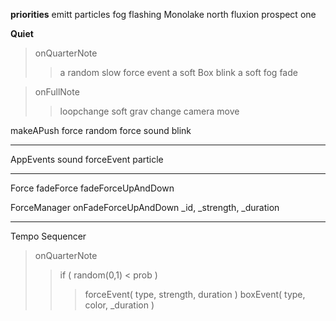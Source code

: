 
**priorities**
emitt particles
fog flashing
Monolake north
fluxion prospect one



**Quiet**
 
> onQuarterNote 
>> a random slow force event
>> a soft Box blink
>> a soft fog fade
  	
> onFullNote
>> loopchange
>> soft grav change
 >> camera move

makeAPush
	force
	random force sound
	blink
	


-------------------------------

AppEvents
	sound
	forceEvent
	particle

-------------------------------
Force
	fadeForce
	fadeForceUpAndDown

ForceManager
	onFadeForceUpAndDown _id, _strength, _duration 

-------------------------------
Tempo
Sequencer 
> onQuarterNote
>> if ( random(0,1) < prob ) 
>>> forceEvent( type, strength, duration )
>>> boxEvent( type, color, _duration )

 

